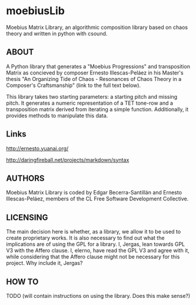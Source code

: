 moebiusLib
==========

Moebius Matrix Library,
an algorithmic composition library based on chaos theory and written in python 
with csound.


ABOUT
-----

A Python library that generates a "Moebius Progressions" and transposition
Matrix as concieved by composer Ernesto Illescas-Peláez in his Master's
thesis "An Organizing Tide of Chaos - Resonances of Chaos Theory in a Composer's
Craftsmanship" (link to the full text below). 

This library takes two starting parameters: a starting pitch and missing pitch. It
generates a numeric representation of a TET tone-row and a transposition matrix
derived from iterating a simple function. Additionally, it provides methods to
manipulate this data.


Links
-----

http://ernesto.yuanai.org/

http://daringfireball.net/projects/markdown/syntax



AUTHORS
-------

Moebius Matrix Library is coded by Edgar Becerra-Santillán and Ernesto
Illescas-Peláez, members of the CL Free Software Development Collective.


LICENSING
---------

The main decision here is whether, as a library, we allow it to be used to create proprietary works. It is also necessary to find out what the implications are of using the GPL for a library. I, Jergas, lean towards GPL V3 with the Affero clause.
I, elerno, have read the GPL V3 and agree with it, while considering that the
Affero clause might not be necessary for this project. Why include it, Jergas?

HOW TO
------

TODO (will contain instructions on using the library. Does this make sense?)
